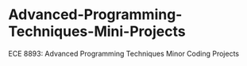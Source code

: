 # Advanced-Programming-Techniques-Mini-Projects
ECE 8893: Advanced Programming Techniques Minor Coding Projects
